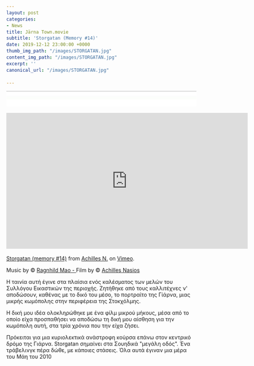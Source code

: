```yaml
---
layout: post
categories:
- News
title: Järna Town.movie
subtitle: 'Storgatan (Memory #14)'
date: 2019-12-12 23:00:00 +0000
thumb_img_path: "/images/STORGATAN.jpg"
content_img_path: "/images/STORGATAN.jpg"
excerpt: ''
canonical_url: "/images/STORGATAN.jpg"

---
```

![](/images/bwok-2.jpg)

<iframe src="https://player.vimeo.com/video/12129593" width="640" height="360" frameborder="0" allow="autoplay; fullscreen" allowfullscreen></iframe>
<p><a href="https://vimeo.com/12129593">Storgatan (memory #14)</a> from <a href="https://vimeo.com/achilles">Achilles N.</a> on <a href="https://vimeo.com">Vimeo</a>.</p>

Music by © <a href="https://www.facebook.com/ragnhild.mao" target="blank">Ragnhild Mao - </a>Film by © <a href="https://anikon.org/" target="blank">Achilles Nasios</a>

Η ταινία αυτή έγινε στα πλαίσια ενός καλέσματος των μελών του Συλλόγου Εικαστικών της περιοχής. Ζητήθηκε από τους καλλιτέχνες ν' αποδώσουν, καθένας με το δικό του μέσο, το πορτραίτο της Γίάρνα, μιας μικρής κωμόπολης στην περιφέρεια της Στοκχόλμης. 

Η δική μου ιδέα ολοκληρώθηκε με ένα φίλμ μικρού μήκους, μέσα από το οποίο είχα προσπαθήσει να αποδώσω τη δική μου αίσθηση για την κωμόπολη αυτή, στα τρία χρόνια που την είχα ζήσει. 

Πρόκειται για μια κυριολεκτικά ανάστροφη κούρσα επάνω στον κεντρικό δρόμο της Γιάρνα. Storgatan σημαίνει στα Σουηδικά "μεγάλη οδός". Ένα τράβελινγκ πέρα δώθε, με κάποιες στάσεις. Όλα αυτά έγιναν μια μέρα του Μάη του 2010